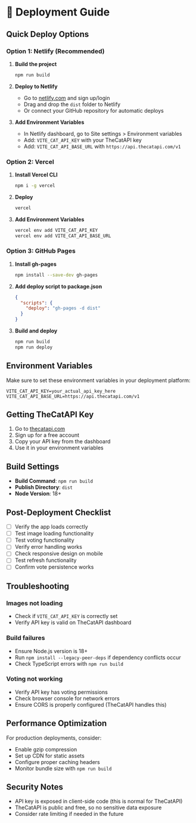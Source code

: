 # 🚀 Deployment Guide

## Quick Deploy Options

### Option 1: Netlify (Recommended)

1. **Build the project**
   ```bash
   npm run build
   ```

2. **Deploy to Netlify**
   - Go to [netlify.com](https://netlify.com) and sign up/login
   - Drag and drop the `dist` folder to Netlify
   - Or connect your GitHub repository for automatic deploys

3. **Add Environment Variables**
   - In Netlify dashboard, go to Site settings > Environment variables
   - Add: `VITE_CAT_API_KEY` with your TheCatAPI key
   - Add: `VITE_CAT_API_BASE_URL` with `https://api.thecatapi.com/v1`

### Option 2: Vercel

1. **Install Vercel CLI**
   ```bash
   npm i -g vercel
   ```

2. **Deploy**
   ```bash
   vercel
   ```

3. **Add Environment Variables**
   ```bash
   vercel env add VITE_CAT_API_KEY
   vercel env add VITE_CAT_API_BASE_URL
   ```

### Option 3: GitHub Pages

1. **Install gh-pages**
   ```bash
   npm install --save-dev gh-pages
   ```

2. **Add deploy script to package.json**
   ```json
   {
     "scripts": {
       "deploy": "gh-pages -d dist"
     }
   }
   ```

3. **Build and deploy**
   ```bash
   npm run build
   npm run deploy
   ```

## Environment Variables

Make sure to set these environment variables in your deployment platform:

```
VITE_CAT_API_KEY=your_actual_api_key_here
VITE_CAT_API_BASE_URL=https://api.thecatapi.com/v1
```

## Getting TheCatAPI Key

1. Go to [thecatapi.com](https://thecatapi.com)
2. Sign up for a free account
3. Copy your API key from the dashboard
4. Use it in your environment variables

## Build Settings

- **Build Command**: `npm run build`
- **Publish Directory**: `dist`
- **Node Version**: 18+

## Post-Deployment Checklist

- [ ] Verify the app loads correctly
- [ ] Test image loading functionality
- [ ] Test voting functionality
- [ ] Verify error handling works
- [ ] Check responsive design on mobile
- [ ] Test refresh functionality
- [ ] Confirm vote persistence works

## Troubleshooting

### Images not loading
- Check if `VITE_CAT_API_KEY` is correctly set
- Verify API key is valid on TheCatAPI dashboard

### Build failures
- Ensure Node.js version is 18+
- Run `npm install --legacy-peer-deps` if dependency conflicts occur
- Check TypeScript errors with `npm run build`

### Voting not working
- Verify API key has voting permissions
- Check browser console for network errors
- Ensure CORS is properly configured (TheCatAPI handles this)

## Performance Optimization

For production deployments, consider:

- Enable gzip compression
- Set up CDN for static assets
- Configure proper caching headers
- Monitor bundle size with `npm run build`

## Security Notes

- API key is exposed in client-side code (this is normal for TheCatAPI)
- TheCatAPI is public and free, so no sensitive data exposure
- Consider rate limiting if needed in the future